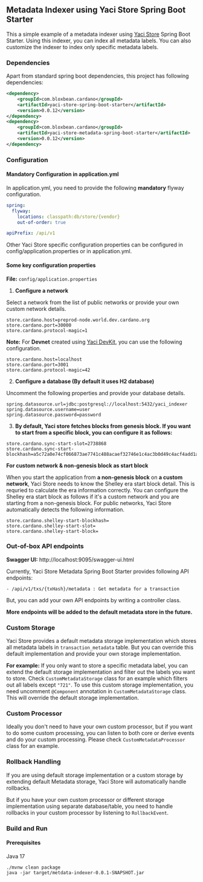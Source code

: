 ## Metadata Indexer using Yaci Store Spring Boot Starter

This a simple example of a metadata indexer using [Yaci Store](https://github.com/bloxbean/yaci-store) Spring Boot Starter.
Using this indexer, you can index all metadata labels. You can also customize the indexer to index only specific metadata labels.

### Dependencies

Apart from standard spring boot dependencies, this project has following dependencies:

```xml
<dependency>
    <groupId>com.bloxbean.cardano</groupId>
    <artifactId>yaci-store-spring-boot-starter</artifactId>
    <version>0.0.12</version>
</dependency>
<dependency>
    <groupId>com.bloxbean.cardano</groupId>
    <artifactId>yaci-store-metadata-spring-boot-starter</artifactId>
    <version>0.0.12</version>
</dependency>
```
### Configuration

#### Mandatory Configuration in application.yml 
In application.yml, you need to provide the following **mandatory** flyway configuration.

```yaml
spring:
  flyway:
    locations: classpath:db/store/{vendor}
    out-of-order: true

apiPrefix: /api/v1
```
Other Yaci Store specific configuration properties can be configured in config/application.properties or in application.yml.

#### Some key configuration properties
**File:** ``config/application.properties``

1. **Configure a network**

Select a network from the list of public networks or provide your own custom network details.

```
store.cardano.host=preprod-node.world.dev.cardano.org
store.cardano.port=30000
store.cardano.protocol-magic=1
```

**Note:** For **Devnet** created using [Yaci DevKit](https://github.com/bloxbean/yaci-devkit), you can use the following configuration.

```
store.cardano.host=localhost
store.cardano.port=3001
store.cardano.protocol-magic=42
```

2. **Configure a database (By default it uses H2 database)**

Uncomment the following properties and provide your database details.

```
spring.datasource.url=jdbc:postgresql://localhost:5432/yaci_indexer
spring.datasource.username=user
spring.datasource.password=password
```

3. **By default, Yaci store fetches blocks from genesis block. If you want to start from a specific block, you can configure it as follows:**

```
store.cardano.sync-start-slot=2738868
store.cardano.sync-start-blockhash=a5c72a0e74cf066873ae7741c488acaef32746e1c4ac3b0d49c4acf4add1a47c
```

**For custom network & non-genesis block as start block**

When you start the application from **a non-genesis block** on **a custom network**, Yaci Store needs to know the Shelley era start block detail. This is requried to calculate
the era information correctly. You can configure the Shelley era start block as follows if it's a custom network and you are starting from a
non-genesis block.
For public networks, Yaci Store automatically detects the following information.

```shell
store.cardano.shelley-start-blockhash= 
store.cardano.shelley-start-slot=
store.cardano.shelley-start-block= 
```

### Out-of-box API endpoints

**Swagger UI:**  http://localhost:9095/swagger-ui.html

Currently, Yaci Store Metadata Spring Boot Starter provides following API endpoints:

```
- /api/v1/txs/{txHash}/metadata : Get metadata for a transaction
```

But, you can add your own API endpoints by writing a controller class.

**More endpoints will be added to the default metadata store in the future.**

### Custom Storage

Yaci Store provides a default metadata storage implementation which stores all metadata labels in ``transaction_metadata`` table.
But you can override this default implementation and provide your own storage implementation.

**For example:**
If you only want to store a specific metadata label, you can extend the default storage implementation and filter out the labels you want to store.
Check ``CustomMetadataStorage`` class for an example which filters out all labels except ``"721"``.
To use this custom storage implementation, you need uncomment ``@Component`` annotation in ``CustomMetadataStorage`` class. This will override the default storage implementation.

### Custom Processor 
Ideally you don't need to have your own custom processor, but if you want to do some custom processing, you can listen to
both core or derive events and do your custom processing.
Please check ``CustomMetadataProcessor`` class for an example.

### Rollback Handling
If you are using default storage implementation or a custom storage by extending default Metadata storage,
Yaci Store will automatically handle rollbacks.

But if you have your own custom processor or different storage implementation using separate database/table,
you need to handle rollbacks in your custom processor by listening to ``RollbackEvent``.

### Build and Run

#### Prerequisites

Java 17

```
./mvnw clean package
java -jar target/metdata-indexer-0.0.1-SNAPSHOT.jar
```
